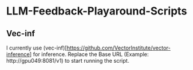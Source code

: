 # LLM-Feedback-Playaround-Scripts

## Vec-inf
I currently use (vec-inf)[https://github.com/VectorInstitute/vector-inference] for inference. 
Replace the Base URL (Example: http://gpu049:8081/v1) to start running the script.

